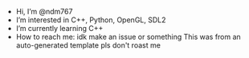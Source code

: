 - Hi, I’m @ndm767
- I’m interested in C++, Python, OpenGL, SDL2
- I’m currently learning C++
- How to reach me: idk make an issue or something
This was from an auto-generated template pls don't roast me
<!---
ndm767/ndm767 is a ✨ special ✨ repository because its `README.md` (this file) appears on your GitHub profile.
You can click the Preview link to take a look at your changes.
--->
